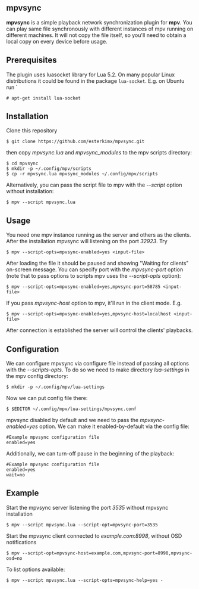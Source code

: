 mpvsync
------------
**mpvsync** is a simple playback network synchronization plugin for **mpv**. You can play same file synchronously with different instances of mpv running on different machines. It will not copy the file itself, so you'll need to obtain a local copy on every device before usage.

Prerequisites
-------------
The plugin uses luasocket library for Lua 5.2. On many popular Linux distributions it could be found in the package `lua-socket`. E.g. on Ubuntu run `
```
# apt-get install lua-socket
```

Installation
------------
Clone this repository
```
$ git clone https://github.com/esterkimx/mpvsync.git
```

then copy *mpvsync.lua* and *mpvsync_modules* to the mpv scripts directory:
```
$ cd mpvsync
$ mkdir -p ~/.config/mpv/scripts
$ cp -r mpvsync.lua mpvsync_modules ~/.config/mpv/scripts
```

Alternatively, you can pass the script file to mpv with the *--script* option without installation:
```
$ mpv --script mpvsync.lua
```

Usage
-----
You need one mpv instance running as the server and others as the clients. After the installation mpvsync will listening on the port *32923*. Try
```
$ mpv --script-opts=mpvsync-enabled=yes <input-file>
```

After loading the file it should be paused and showing "Waiting for clients" on-screen message.
You can specify port with the *mpvsync-port* option (note that to pass options to scripts mpv uses the *--script-opts* option):
```
$ mpv --script-opts=mpvsync-enabled=yes,mpvsync-port=58785 <input-file>
```

If you pass *mpvsync-host* option to mpv, it'll run in the client mode. E.g.
```
$ mpv --script-opts=mpvsync-enabled=yes,mpvsync-host=localhost <input-file>
```

After connection is established the server will control the clients' playbacks.

Configuration
-------------
We can configure mpvsync via configure file instead of passing all options with the *--scripts-opts*. To do so we need to make directory *lua-settings* in the mpv config directory:
```
$ mkdir -p ~/.config/mpv/lua-settings
```

Now we can put config file there:
```
$ $EDITOR ~/.config/mpv/lua-settings/mpvsync.conf
```

mpvsync disabled by default and we need to pass the *mpvsync-enabled=yes* option.
We can make it enabled-by-default via the config file:
```
#Example mpvsync configuration file
enabled=yes
```

Additionally, we can turn-off pause in the beginning of the playback:
```
#Example mpvsync configuration file
enabled=yes
wait=no
```

Example
--------
Start the mpvsync server listening the port *3535* without mpvsync installation
```
$ mpv --script mpvsync.lua --script-opt=mpvsync-port=3535
```

Start the mpvsync client connected to *example.com:8998*, without OSD notifications
```
$ mpv --script-opt=mpvsync-host=example.com,mpvsync-port=8998,mpvsync-osd=no
```

To list options available:
```
$ mpv --script mpvsync.lua --script-opts=mpvsync-help=yes -
```
